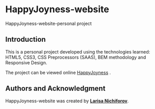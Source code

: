 # HappyJoyness-website

HappyJoyness-website-personal project

## Introduction

This is a personal project developed using the technologies learned: HTML5, CSS3, CSS Preprocessors (SAAS), BEM methodology and Responsive Design.

The project can be viewed online [HappyJoyness](https://happy-joyness.com) .

## **Authors and Acknowledgment**

HappyJoyness-website was created by **[Larisa Nichiforov](https://github.com/LarisaNichi)**.
